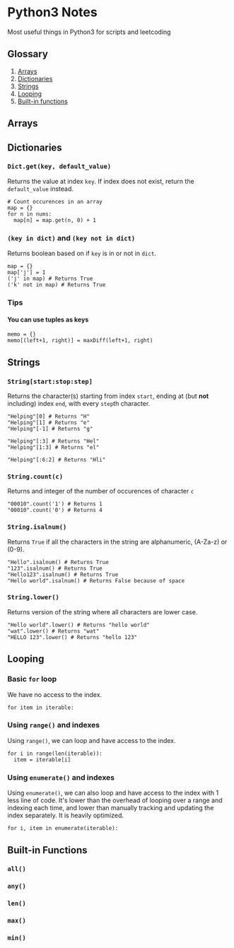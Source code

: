 # Python3 Notes
Most useful things in Python3 for scripts and leetcoding

## Glossary
1. [Arrays](#arrays)
2. [Dictionaries](#dictionaries)
3. [Strings](#strings)
4. [Looping](#looping)
5. [Built-in functions](#built-in-functions)

## Arrays

## Dictionaries

### `Dict.get(key, default_value)`
Returns the value at index `key`. If index does not exist, return the `default_value` instead.
```python3
# Count occurences in an array
map = {}
for n in nums:
  map[n] = map.get(n, 0) + 1
```
### `(key in dict)` and `(key not in dict)`
Returns boolean based on if `key` is in or not in `dict`.
```python3
map = {}
map['j'] = 1
('j' in map) # Returns True
('k' not in map) # Returns True
```

### Tips

#### You can use tuples as keys
```python3
memo = {}
memo[(left+1, right)] = maxDiff(left+1, right)
```

## Strings

### `String[start:stop:step]`
Returns the character(s) starting from index `start`, ending at (but **not** including) index `end`, with every `step`th character.
```python3
"Helping"[0] # Returns "H"
"Helping"[1] # Returns "e"
"Helping"[-1] # Returns "g"

"Helping"[:3] # Returns "Hel"
"Helping"[1:3] # Returns "el"

"Helping"[:6:2] # Returns "Hli"
```

### `String.count(c)`
Returns and integer of the number of occurences of character `c`
```python3
"00010".count('1') # Returns 1
"00010".count('0') # Returns 4
```

### `String.isalnum()`
Returns `True` if all the characters in the string are alphanumeric, (A-Za-z) or (0-9).
```python3
"Hello".isalnum() # Returns True
"123".isalnum() # Returns True
"Hello123".isalnum() # Returns True
"Hello world".isalnum() # Returns False because of space
```

### `String.lower()`
Returns version of the string where all characters are lower case. 
```python3
"Hello world".lower() # Returns "hello world"
"wat".lower() # Returns "wat"
"HELLO 123".lower() # Returns "hello 123"
```

## Looping

### Basic `for` loop
We have no access to the index.
```python3
for item in iterable:
```

### Using `range()` and indexes
Using `range()`, we can loop and have access to the index.
```python3
for i in range(len(iterable)):
  item = iterable[i]
```

### Using `enumerate()` and indexes
Using `enumerate()`, we can also loop and have access to the index with 1 less line of code. It's lower than the overhead of looping over a range and indexing each time, and lower than manually tracking and updating the index separately. It is heavily optimized.
```python3
for i, item in enumerate(iterable):
```

## Built-in Functions

### `all()`

### `any()`

### `len()`

### `max()`

### `min()`
